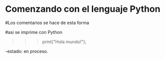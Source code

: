 <h1>Comenzando con el lenguaje Python</h1>

#Los comentarios se hace de esta forma

#asi se imprime con Python
>>> print("Hola mundo!");
>>> 
-estado: en proceso.

